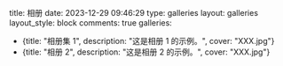 title: 相册
date: 2023-12-29 09:46:29
type: galleries
layout: galleries
layout_style: block
comments: true
galleries:
  - {title: "相册集 1", description: "这是相册 1 的示例。", cover: "XXX.jpg"} 
  - {title: "相册 2", description: "这是相册 2 的示例。", cover: "XXX.jpg"}
